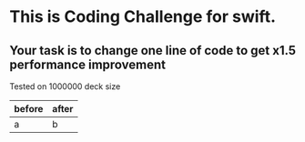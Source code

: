 This is Coding Challenge for swift.
===

Your task is to change one line of code to get x1.5 performance improvement
---

Tested on 1000000 deck size


| before | after |
|---|---|
| a | b |
